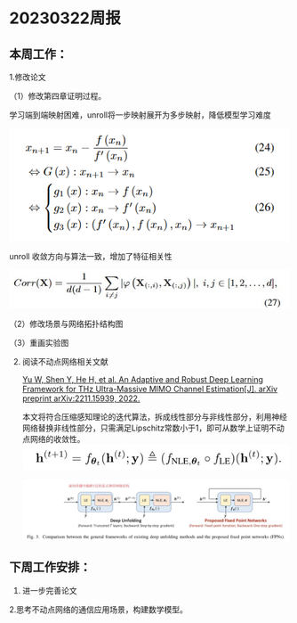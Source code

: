# 20230322周报
## 本周工作：
1.修改论文

（1）修改第四章证明过程。

  学习端到端映射困难，unroll将一步映射展开为多步映射，降低模型学习难度
  
![image](./picture/2023-03-21_110640.jpg)

  unroll 收敛方向与算法一致，增加了特征相关性
  
![image](./picture/2023-03-21_112147.jpg)

（2）修改场景与网络拓扑结构图

（3）重画实验图

2. 阅读不动点网络相关文献

   [Yu W, Shen Y, He H, et al. An Adaptive and Robust Deep Learning Framework for THz Ultra-Massive MIMO Channel Estimation[J]. arXiv preprint arXiv:2211.15939, 2022.](https://arxiv.org/abs/2211.15939)
   
   本文将符合压缩感知理论的迭代算法，拆成线性部分与非线性部分，利用神经网络替换非线性部分，只需满足Lipschitz常数小于1，即可从数学上证明不动点网络的收敛性。
   ![image](./picture/2023-03-21_114633.jpg)
   
   ![image](./picture/2023-03-21_114257.jpg)
  ## 下周工作安排：
  
  1. 进一步完善论文  
   
  2.思考不动点网络的通信应用场景，构建数学模型。 

